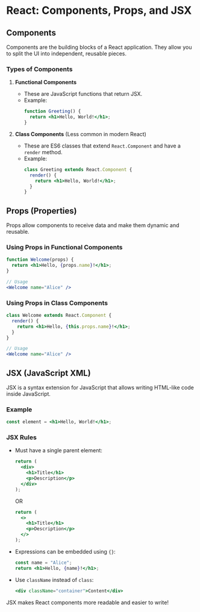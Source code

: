 # React: Components, Props, and JSX

## Components
Components are the building blocks of a React application. They allow you to split the UI into independent, reusable pieces.

### Types of Components
1. **Functional Components**
   - These are JavaScript functions that return JSX.
   - Example:
     ```jsx
     function Greeting() {
       return <h1>Hello, World!</h1>;
     }
     ```

2. **Class Components** (Less common in modern React)
   - These are ES6 classes that extend `React.Component` and have a `render` method.
   - Example:
     ```jsx
     class Greeting extends React.Component {
       render() {
         return <h1>Hello, World!</h1>;
       }
     }
     ```

## Props (Properties)
Props allow components to receive data and make them dynamic and reusable.

### Using Props in Functional Components
```jsx
function Welcome(props) {
  return <h1>Hello, {props.name}!</h1>;
}

// Usage
<Welcome name="Alice" />
```

### Using Props in Class Components
```jsx
class Welcome extends React.Component {
  render() {
    return <h1>Hello, {this.props.name}!</h1>;
  }
}

// Usage
<Welcome name="Alice" />
```

## JSX (JavaScript XML)
JSX is a syntax extension for JavaScript that allows writing HTML-like code inside JavaScript.

### Example
```jsx
const element = <h1>Hello, World!</h1>;
```

### JSX Rules
- Must have a single parent element:
  ```jsx
  return (
    <div>
      <h1>Title</h1>
      <p>Description</p>
    </div>
  );
  ```
  OR
  ```jsx
  return (
    <>
      <h1>Title</h1>
      <p>Description</p>
    </>
  );
  ```
- Expressions can be embedded using `{}`:
  ```jsx
  const name = "Alice";
  return <h1>Hello, {name}!</h1>;
  ```
- Use `className` instead of `class`:
  ```jsx
  <div className="container">Content</div>
  ```

JSX makes React components more readable and easier to write!
